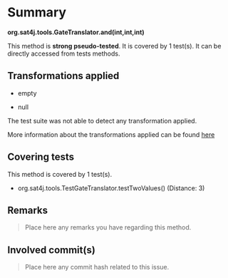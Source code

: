 # Summary
**org.sat4j.tools.GateTranslator.and(int,int,int)**

This method is **strong pseudo-tested**.
It is covered by 1 test(s). It can be directly accessed from tests methods.


## Transformations applied

- empty

- null


The test suite was not able to detect any transformation applied.

More information about the transformations applied can be found [here](https://github.com/STAMP-project/pitest-descartes)

## Covering tests
This method is covered by 1 test(s).
* org.sat4j.tools.TestGateTranslator.testTwoValues() (Distance: 3)


## Remarks
> Place here any remarks you have regarding this method.

## Involved commit(s)

> Place here any commit hash related to this issue.
